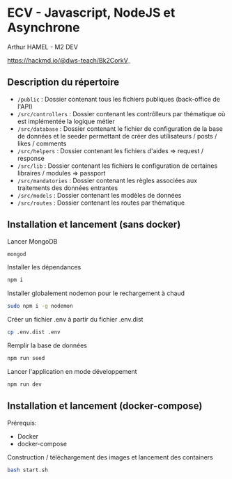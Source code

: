 # ECV - Javascript, NodeJS et Asynchrone

Arthur HAMEL - M2 DEV

https://hackmd.io/@dws-teach/Bk2CorkV_

## Description du répertoire

- `/public` : Dossier contenant tous les fichiers publiques (back-office de l'API)
- `/src/controllers` : Dossier contenant les contrôlleurs par thématique où est implémentée la logique métier
- `/src/database` : Dossier contenant le fichier de configuration de la base de données et le seeder permettant de créer des utilisateurs / posts / likes / comments
- `/src/helpers` : Dossier contenant les fichiers d'aides => request / response
- `/src/lib` : Dossier contenant les fichiers le configuration de certaines libraires / modules => passport
- `/src/mandatories` : Dossier contenant les règles associées aux traitements des données entrantes
- `/src/models` : Dossier contenant les modèles de données
- `/src/routes` : Dossier contenant les routes par thématique

## Installation et lancement (sans docker)

Lancer MongoDB

```bash
mongod
```

Installer les dépendances

```bash
npm i
```

Installer globalement nodemon pour le rechargement à chaud

```bash
sudo npm i -g nodemon
```

Créer un fichier .env à partir du fichier .env.dist

```bash
cp .env.dist .env
```

Remplir la base de données

```bash
npm run seed
```

Lancer l'application en mode développement

```bash
npm run dev
```

## Installation et lancement (docker-compose)

Prérequis:

- Docker
- docker-compose

Construction / téléchargement des images et lancement des containers

```bash
bash start.sh
```
